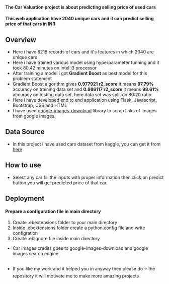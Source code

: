 

#### The Car Valuation project is about predicting selling price of used cars
#### This web application have 2040 unique cars and it can predict selling price of that cars in INR

## Overview
- Here i have 8218 records of cars and it's features in which 2040 are unique cars
- Here i have trained various model using hyperparameter tunning and it took 80.42 minutes on intel i3 processor
- After training a model i got **Gradient Boost** as best model for this problem statement
- Gradient Boost algorithm gives **0.977921 r2_score** it means **97.79%** accuracy on training data set and **0.986117 r2_score** it means **98.61%** accuracy on testing data set, here data set was split on 80:20 ratio
- Here i have developed end to end application using Flask, Javascript, Bootstrap, CSS and HTML
- I have used [google-images-download](https://pypi.org/project/google_images_download/) library to scrap links of images from google images.

## Data Source
- In this project i have used cars dataset from kaggle, you can get it from [here](https://www.kaggle.com/nehalbirla/vehicle-dataset-from-cardekho?select=Car+details+v3.csv)

## How to use
- Select any car fill the inputs with proper information then click on predict button you will get predicted price of that car.

## Deployment
#### Prepare a configuration file in main directory
1. Create .ebextensions folder to your main directory
2. Inside .ebextensions folder create a python.config file and write configration 
3. Create .ebignore file inside main directory


- Car images credits goes to google-images-download and google images search engine

## 
- If you like my work and it helped you in anyway then please do ⭐ the repository it will motivate me to make more amazing projects
